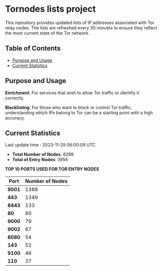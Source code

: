 # Tornodes lists project

This repository provides updated lists of IP addresses associated with Tor relay nodes. The lists are refreshed every 30 minutes to ensure they reflect the most current state of the Tor network.

## Table of Contents

- [Purpose and Usage](#purpose-and-usage)
- [Current Statistics](#current-statistics)


## Purpose and Usage

**Enrichment**: For services that wish to allow Tor traffic or identify it correctly.

**Blacklisting**: For those who want to block or control Tor traffic, understanding which IPs belong to Tor can be a starting point with a high accuracy.

## Current Statistics

Last update time : 2023-11-29 06:00:09 UTC

- **Total Number of Nodes**: 8399
- **Total of Entry Nodes**: 3956

**TOP 10 PORTS USED FOR TOR ENTRY NODES**

| **Port** | **Number of Nodes** |
|------|-----------------|
| **9001**   | 1388  |
| **443**   | 1349  |
| **8443**   | 133  |
| **80**   | 80  |
| **9000**   | 79  |
| **9002**   | 67  |
| **8080**   | 54  |
| **143**   | 52  |
| **9100**   | 46  |
| **110**   | 37  |


